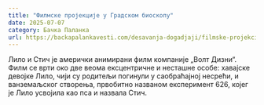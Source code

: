 ```yaml
---
title: "Филмске пројекције у Градском биоскопу"
date: 2025-07-07
category: Бачка Паланка
url: https://backapalankavesti.com/desavanja-dogadjaji/filmske-projekcije-u-gradskom-bioskopu-13/
---
```


Лило и Стич је амерички анимирани филм компаније „Волт Дизни“. Филм се врти око две веома ексцентричне и несташне особе: хавајске девојке Лило, чији су родитељи погинули у саобраћајној несрећи, и ванземаљског створења, првобитно названом експеримент 626, којег је Лило усвојила као пса и назвала Стич.
